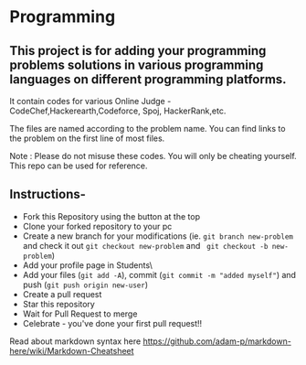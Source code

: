 # Programming

## This project is for adding your programming problems solutions in various programming languages on different programming platforms.

It contain codes for various Online Judge - CodeChef,Hackerearth,Codeforce, Spoj, HackerRank,etc.

The files are named according to the problem name. You can find links to the problem on the first line of most files.

Note : Please do not misuse these codes. You will only be cheating yourself. This repo can be used for reference.

## Instructions-

- Fork this Repository using the button at the top
- Clone your forked repository to your pc
- Create a new branch for your modifications (ie. ```git branch new-problem``` and check it out ```git checkout new-problem``` and ``` git checkout -b new-problem```)
- Add your profile page in Students\
- Add your files (```git add -A```), commit (```git commit -m "added myself"```) and push (```git push origin new-user```)
- Create a pull request
- Star this repository
- Wait for Pull Request to merge
- Celebrate - you've done your first pull request!!


Read about markdown syntax here
https://github.com/adam-p/markdown-here/wiki/Markdown-Cheatsheet

